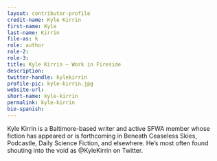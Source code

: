 ```yaml
---
layout: contributor-profile
credit-name: Kyle Kirrin
first-name: Kyle
last-name: Kirrin
file-as: k
role: author
role-2:
role-3:
title: Kyle Kirrin — Work in Fireside
description:
twitter-handle: kylekirrin
profile-pic: kyle-kirrin.jpg
website-url:
short-name: kyle-kirrin
permalink: kyle-kirrin
bio-spanish:
---
```

Kyle Kirrin is a Baltimore-based writer and active SFWA member whose fiction has appeared or is forthcoming in Beneath Ceaseless Skies, Podcastle, Daily Science Fiction, and elsewhere. He’s most often found shouting into the void as @KyleKirrin on Twitter.
